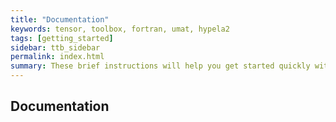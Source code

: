 ```yaml
---
title: "Documentation"
keywords: tensor, toolbox, fortran, umat, hypela2
tags: [getting_started]
sidebar: ttb_sidebar
permalink: index.html
summary: These brief instructions will help you get started quickly with the tensor toolbox.
---
```


## Documentation
